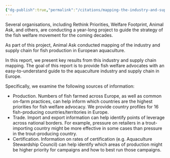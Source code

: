 ```yaml
---
{"dg-publish":true,"permalink":"/citations/mapping-the-industry-and-supply-chain-for-farmed-fish-in-europe-animal-ask/","created":"2025-10-01T10:08:43.941+01:00","updated":"2025-10-01T10:53:34.339+01:00"}
---
```


Several organisations, including Rethink Priorities, Welfare Footprint, Animal Ask, and others, are conducting a year-long project to guide the strategy of the fish welfare movement for the coming decades.

As part of this project, Animal Ask conducted mapping of the industry and supply chain for fish production in European aquaculture.

In this report, we present key results from this industry and supply chain mapping. The goal of this report is to provide fish welfare advocates with an easy-to-understand guide to the aquaculture industry and supply chain in Europe. 

Specifically, we examine the following sources of information:

*   Production. Numbers of fish farmed across Europe, as well as common on-farm practices, can help inform which countries are the highest priorities for fish welfare advocacy. We provide country profiles for 16 fish-producing countries/territories in Europe.
*   Trade. Import and export information can help identify points of leverage across national borders. For example, pressure on retailers in a trout-importing country might be more effective in some cases than pressure in the trout-producing country.
*   Certification. Information on rates of certification (e.g. Aquaculture Stewardship Council) can help identify which areas of production might be higher priority for campaigns and how to best run those campaigns.